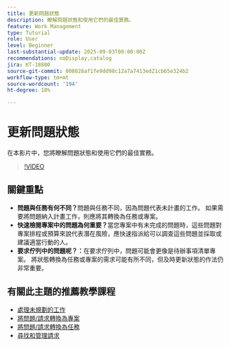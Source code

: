 ```yaml
---
title: 更新問題狀態
description: 瞭解問題狀態和使用它們的最佳實務。
feature: Work Management
type: Tutorial
role: User
level: Beginner
last-substantial-update: 2025-09-03T00:00:00Z
recommendations: noDisplay,catalog
jira: KT-18800
source-git-commit: 008028af1fe9dd98c12a7a7413ed21cb65e324b2
workflow-type: tm+mt
source-wordcount: '194'
ht-degree: 18%

---
```


# 更新問題狀態

在本影片中，您將瞭解問題狀態和使用它們的最佳實務。

>[!VIDEO](https://video.tv.adobe.com/v/3472976/?quality=12&learn=on&enablevpops&captions=chi_hant)

## 關鍵重點

* **問題與任務有何不同？**&#x200B;問題與任務不同，因為問題代表未計畫的工作。 如果需要將問題納入計畫工作，則應將其轉換為任務或專案。
* **快速檢閱專案中的問題為何重要？**&#x200B;當您專案中有未完成的問題時，這些問題對專案排程或預算來說代表潛在風險，應快速指派給可以調查這些問題並採取或建議適當行動的人。
* **要求佇列中的問題呢？：**&#x200B;在要求佇列中，問題可能會更像是待辦事項清單專案。 將狀態轉換為任務或專案的需求可能有所不同，但及時更新狀態的作法仍非常重要。


## 有關此主題的推薦教學課程

* [處理未規劃的工作](/help/manage-work/issues-requests/handle-unplanned-work.md)
* [將問題/請求轉換為專案](/help/manage-work/issues-requests/create-a-project-from-a-request.md)
* [將問題/請求轉換為任務](/help/manage-work/issues-requests/convert-issues-to-other-work-items.md)
* [尋找和管理請求](/help/manage-work/issues-requests/find-requests.md)
